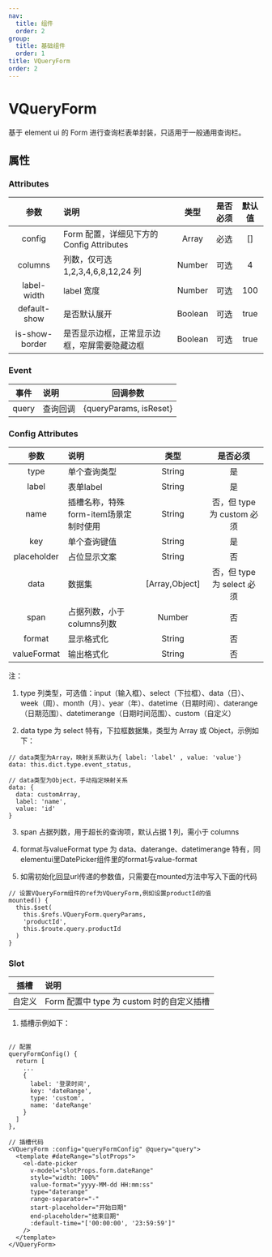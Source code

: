 ```yaml
---
nav:
  title: 组件
  order: 2
group:
  title: 基础组件
  order: 1
title: VQueryForm
order: 2
---
```


# VQueryForm

基于 element ui 的 Form 进行查询栏表单封装，只适用于一般通用查询栏。

## 属性

### Attributes

|    参数     | 说明                                          |  类型   | 是否必须 | 默认值 |
| :---------: | :-------------------------------------------- | :-----: | :------: | :----: |
|   config     | Form 配置，详细见下方的 Config Attributes |  Array  |   必选   |   []   |
|   columns   | 列数，仅可选 1,2,3,4,6,8,12,24 列               | Number  |   可选   |   4    |
| label-width  | label 宽度                                    | Number  |   可选   |  100   |
| default-show | 是否默认展开                                  | Boolean |   可选   |  true  |
| is-show-border | 是否显示边框，正常显示边框，窄屏需要隐藏边框                               | Boolean |   可选   |  true  |


### Event

| 事件  | 说明     |        回调参数        |
| :---: | :------- | :--------------------: |
| query | 查询回调 | {queryParams, isReset} |

### Config Attributes

|    参数     | 说明                        |      类型      |          是否必须          |
| :---------: | :-------------------------- | :------------: | :------------------------: |
|    type     | 单个查询类型                |     String     |             是             |
|    label     | 表单label                |     String     |             是             |
|    name     | 插槽名称，特殊form-item场景定制时使用         |     String     |            否，但 type 为 custom 必须             |
|     key     | 单个查询键值                |     String     |             是             |
| placeholder | 占位显示文案                |     String     |             否             |
|    data     | 数据集 | [Array,Object] | 否，但 type 为 select 必须 |
|    span     | 占据列数，小于columns列数        |     Number     |             否             |
|    format     | 显示格式化                    |     String     |             否             |
|    valueFormat     | 输出格式化                    |     String     |             否             |

注：

1. type
   列类型，可选值：input（输入框）、select（下拉框）、data（日）、week（周）、month（月）、year（年）、datetime（日期时间）、daterange（日期范围）、datetimerange（日期时间范围）、custom（自定义）

2. data
   type 为 select 特有，下拉框数据集，类型为 Array 或 Object，示例如下：

```
// data类型为Array，映射关系默认为{ label: 'label' , value: 'value'}
data: this.dict.type.event_status,

// data类型为Object，手动指定映射关系
data: {
  data: customArray,
  label: 'name',
  value: 'id'
}

```

3. span
   占据列数，用于超长的查询项，默认占据 1 列，需小于 columns
  
4. format与valueFormat
  type 为 data、daterange、datetimerange 特有，同elementui里DatePicker组件里的format与value-format

5. 如需初始化回显url传递的参数值，只需要在mounted方法中写入下面的代码
```
// 设置VQueryForm组件的ref为VQueryForm,例如设置productId的值
mounted() {
  this.$set(
    this.$refs.VQueryForm.queryParams,
    'productId',
    this.$route.query.productId
  )
}
```

### Slot

|  插槽  | 说明                                      |
| :----: | :---------------------------------------- |
| 自定义 | Form 配置中 type 为 custom 时的自定义插槽 |

1. 插槽示例如下：

```

// 配置
queryFormConfig() {
  return [
    ...
    {
      label: '登录时间',
      key: 'dateRange',
      type: 'custom',
      name: 'dateRange'
    }
  ]
},

// 插槽代码
<VQueryForm :config="queryFormConfig" @query="query">
  <template #dateRange="slotProps">
    <el-date-picker
      v-model="slotProps.form.dateRange"
      style="width: 100%"
      value-format="yyyy-MM-dd HH:mm:ss"
      type="daterange"
      range-separator="-"
      start-placeholder="开始日期"
      end-placeholder="结束日期"
      :default-time="['00:00:00', '23:59:59']"
    />
  </template>
</VQueryForm>

```


